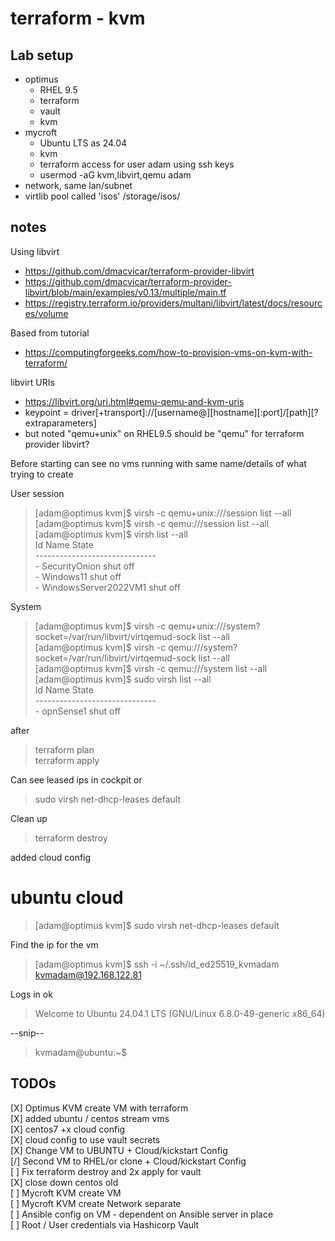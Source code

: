 
# terraform - kvm

## Lab setup

- optimus
  - RHEL 9.5
  - terraform
  - vault
  - kvm
- mycroft
  - Ubuntu LTS as 24.04
  - kvm
  - terraform access for user adam using ssh keys
  - usermod -aG kvm,libvirt,qemu adam
- network, same lan/subnet
- virtlib pool called 'isos' /storage/isos/

## notes

Using libvirt
- https://github.com/dmacvicar/terraform-provider-libvirt
- https://github.com/dmacvicar/terraform-provider-libvirt/blob/main/examples/v0.13/multiple/main.tf
- https://registry.terraform.io/providers/multani/libvirt/latest/docs/resources/volume

Based from tutorial
- https://computingforgeeks.com/how-to-provision-vms-on-kvm-with-terraform/

libvirt URIs
- https://libvirt.org/uri.html#qemu-qemu-and-kvm-uris
- keypoint = driver[+transport]://[username@][hostname][:port]/[path][?extraparameters]
- but noted "qemu+unix" on RHEL9.5 should be "qemu" for terraform provider libvirt?

Before starting can see no vms running with same name/details of what trying to create 

User session
> \[adam@optimus kvm\]\$ virsh -c qemu+unix:///session list --all \
> \[adam@optimus kvm\]\$ virsh -c qemu:///session list --all \
> \[adam@optimus kvm\]$ virsh list --all\
>  Id   Name                   State\
> \------------------------------ \
> \-    SecurityOnion          shut off\
> \-    Windows11              shut off\
> \-    WindowsServer2022VM1   shut off

System
> \[adam@optimus kvm\]\$ virsh -c qemu+unix:///system?socket=/var/run/libvirt/virtqemud-sock list --all \
> \[adam@optimus kvm\]\$ virsh -c qemu:///system?socket=/var/run/libvirt/virtqemud-sock list --all \
> \[adam@optimus kvm\]\$ virsh -c qemu:///system list --all \
> \[adam@optimus kvm\]\$ sudo virsh list --all \
> Id   Name        State \
> \------------------------------ \
> \-    opnSense1   shut off

after 

> terraform plan \
> terraform apply 

Can see leased ips in cockpit or 
> sudo virsh net-dhcp-leases default 

Clean up
> terraform destroy

added cloud config 

# ubuntu cloud 

> [adam@optimus kvm]$ sudo virsh net-dhcp-leases default

Find the ip for the vm

>[adam@optimus kvm]$ ssh -i ~/.ssh/id_ed25519_kvmadam kvmadam@192.168.122.81 

Logs in ok

>Welcome to Ubuntu 24.04.1 LTS (GNU/Linux 6.8.0-49-generic x86_64)
>
--snip--
> kvmadam@ubuntu:~$


## TODOs
[X] Optimus KVM create VM with terraform \
[X] added ubuntu / centos stream vms \
[X] centos7 +x cloud config \
[X] cloud config to use vault secrets \
[X] Change VM to UBUNTU + Cloud/kickstart Config \
[/] Second VM to RHEL/or clone + Cloud/kickstart Config \
[ ] Fix terraform destroy and 2x apply for vault \
[X] close down centos old \
[ ] Mycroft KVM create VM \
[ ] Mycroft KVM create Network separate \
[ ] Ansible config on VM - dependent on Ansible server in place \
[ ] Root / User credentials via Hashicorp Vault
